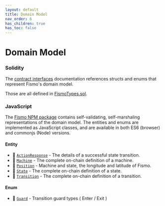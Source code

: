 ```yaml
---
layout: default
title: Domain Model
nav_order: 6
has_children: true
has_toc: false
---
```

# Domain Model
### Solidity

The [contract interfaces](../api/index.md) documentation references structs and enums that represent Fismo's domain model. 

Those are all defined in [FismoTypes.sol](https://github.com/cliffhall/Fismo/blob/main/contracts/domain/FismoTypes.sol). 

### JavaScript
The [Fismo NPM package](https://www.npmjs.com/package/fismo) contains self-validating, self-marshaling representations of the domain model. The entities and enums are implemented as JavaScript classes, and are available in both ES6 (browser) and commonjs (Node) versions.

#### Entity
* 🦠 [`ActionResponse`](ActionResponse.md) - The details of a successful state transition.
* 🦠 [`Machine`](Machine.md) - The complete on-chain definition of a machine.
* 🦠 [`Position`](Position.md) - Machine and state, the longitude and latitude of Fismo.
* 🦠 [`State`](State.md) - The complete on-chain definition of a state.
* 🦠 [`Transition`](Transition.md) - The complete on-chain definition of a transition.

#### Enum
* 🦠 [`Guard`](Guard.md) - Transition guard types ( Enter / Exit )
